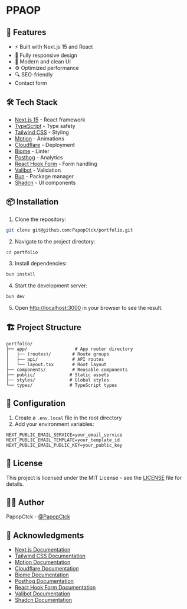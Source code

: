 # PPAOP

## 🚀 Features

- ⚡️ Built with Next.js 15 and React
- 📱 Fully responsive design
- 🎨 Modern and clean UI
- ⚙️ Optimized performance
- 🔍 SEO-friendly
-  Contact form

## 🛠️ Tech Stack

- [Next.js 15](https://nextjs.org/) - React framework
- [TypeScript](https://www.typescriptlang.org/) - Type safety
- [Tailwind CSS](https://tailwindcss.com/) - Styling
- [Motion](https://www.motion.dev/) - Animations
- [Cloudflare](https://www.cloudflare.com/) - Deployment
- [Biome](https://biome.sh/) - Linter
- [Posthog](https://posthog.com/) - Analytics
- [React Hook Form](https://react-hook-form.com/) - Form handling
- [Valibot](https://valibot.dev/) - Validation
- [Bun](https://bun.sh/) - Package manager
- [Shadcn](https://ui.shadcn.com/) - UI components

## 📦 Installation

1. Clone the repository:
```bash
git clone git@github.com:PapopCtck/portfolio.git
```

2. Navigate to the project directory:
```bash
cd portfolio
```

3. Install dependencies:
```bash
bun install
```

4. Start the development server:
```bash
bun dev
```

5. Open [http://localhost:3000](http://localhost:3000) in your browser to see the result.

## 🏗️ Project Structure

```
portfolio/
├── app/                  # App router directory
│   ├── (routes)/        # Route groups
│   ├── api/             # API routes
│   └── layout.tsx       # Root layout
├── components/          # Reusable components
├── public/             # Static assets
├── styles/             # Global styles
└── types/              # TypeScript types
```

## 🔧 Configuration

1. Create a `.env.local` file in the root directory
2. Add your environment variables:
```env
NEXT_PUBLIC_EMAIL_SERVICE=your_email_service
NEXT_PUBLIC_EMAIL_TEMPLATE=your_template_id
NEXT_PUBLIC_EMAIL_PUBLIC_KEY=your_public_key
```

## 📄 License

This project is licensed under the MIT License - see the [LICENSE](LICENSE) file for details.

## 👨‍💻 Author

PapopCtck - [@PapopCtck](https://github.com/PapopCtck)

## 🙏 Acknowledgments

- [Next.js Documentation](https://nextjs.org/docs)
- [Tailwind CSS Documentation](https://tailwindcss.com/docs)
- [Motion Documentation](https://www.motion.dev/docs)
- [Cloudflare Documentation](https://developers.cloudflare.com/docs)
- [Biome Documentation](https://biome.sh/docs)
- [Posthog Documentation](https://posthog.com/docs)
- [React Hook Form Documentation](https://react-hook-form.com/docs)
- [Valibot Documentation](https://valibot.dev/docs)
- [Shadcn Documentation](https://ui.shadcn.com/docs)
